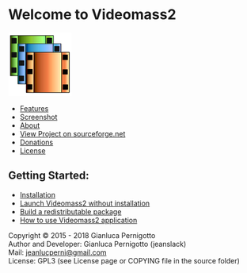 # Welcome to Videomass2
![Image](/images/videomass2.png)

* [Features](features.md)
* [Screenshot](screenshot.md)
* [About](about.md)
* [View Project on sourceforge.net](https://sourceforge.net/projects/videomass2/)
* [Donations](donation.md)
* [License](LICENSE)

## Getting Started:

* [Installation](installation.md)
* [Launch Videomass2 without installation](execute_sources.md)
* [Build a redistributable package](building_package.md)
* [How to use Videomass2 application](videomass2_use.md)


Copyright © 2015 - 2018 Gianluca Pernigotto   
Author and Developer: Gianluca Pernigotto (jeanslack)  
Mail: <jeanlucperni@gmail.com>   
License: GPL3 (see License page or COPYING file in the source folder)


